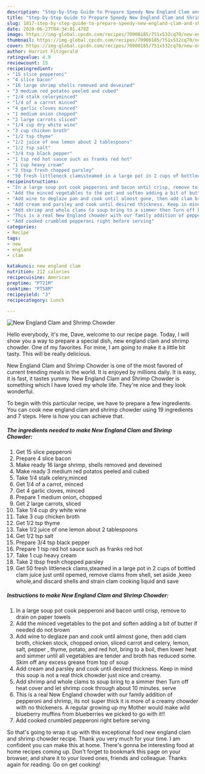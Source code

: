 ```yaml
---
description: "Step-by-Step Guide to Prepare Speedy New England Clam and Shrimp Chowder"
title: "Step-by-Step Guide to Prepare Speedy New England Clam and Shrimp Chowder"
slug: 1817-step-by-step-guide-to-prepare-speedy-new-england-clam-and-shrimp-chowder
date: 2020-06-27T04:34:01.478Z
image: https://img-global.cpcdn.com/recipes/70900185/751x532cq70/new-england-clam-and-shrimp-chowder-recipe-main-photo.jpg
thumbnail: https://img-global.cpcdn.com/recipes/70900185/751x532cq70/new-england-clam-and-shrimp-chowder-recipe-main-photo.jpg
cover: https://img-global.cpcdn.com/recipes/70900185/751x532cq70/new-england-clam-and-shrimp-chowder-recipe-main-photo.jpg
author: Harriet Fitzgerald
ratingvalue: 4.9
reviewcount: 15
recipeingredient:
- "15 slice pepperoni"
- "4 slice bacon"
- "16 large shrimp shells removed and deveined"
- "3 medium red potatos peeled and cubed"
- "1/4 stalk celeryminced"
- "1/4 of a carrot minced"
- "4 garlic cloves minced"
- "1 medium onion chopped"
- "2 large carrots sliced"
- "1/4 cup dry white wine"
- "3 cup chicken broth"
- "1/2 tsp thyme"
- "1/2 juice of one lemon about 2 tablespoons"
- "1/2 tsp salt"
- "3/4 tsp black pepper"
- "1 tsp red hot sauce such as franks red hot"
- "1 cup heavy cream"
- "2 tbsp fresh chopped parsley"
- "50 fresh littleneck clamssteamed in a large pot in 2 cups of bottled clam juice just until opemed remove clams from shell set aside keeo wholeand discard shells and strain clam cooking liquid and save"
recipeinstructions:
- "In a large soup pot cook pepperoni and bacon until crisp, remove to drain on paper towels"
- "Add the minced vegetables to the pot and soften adding a bit of butter if needed do not brown"
- "Add wine to deglaze pan and cook until almost gone, then add clam broth, chicken stock, chopped onion, sliced carrot and celery, lemon, salt, pepper , thyme, potato, and red hot, bring to a boil, then lower heat and simmer until all vegetables are tender and broth has reduced some. Skim off any excess grease from top of soup"
- "Add cream and parsley and cook until desired thickness. Keep in mind this soup is not a real thick chowder just nice and creamy."
- "Add shrimp and whole clams to soup bring to a simmer then Turn off heat cover and let shrimp cook through about 10 minutes. serve"
- "This is a real New England chowder with our family addition of pepperoni and shrimp, its not super thick it is more of a creamy chowder with no thickeners. A regular growing up my Mother would make wild blueberry muffins from blueberries we picked to go with it!!"
- "Add cooked crumbled pepperoni right before serving"
categories:
- Recipe
tags:
- new
- england
- clam

katakunci: new england clam 
nutrition: 212 calories
recipecuisine: American
preptime: "PT21M"
cooktime: "PT58M"
recipeyield: "3"
recipecategory: Lunch

---
```



![New England Clam and Shrimp Chowder](https://img-global.cpcdn.com/recipes/70900185/751x532cq70/new-england-clam-and-shrimp-chowder-recipe-main-photo.jpg)

Hello everybody, it's me, Dave, welcome to our recipe page. Today, I will show you a way to prepare a special dish, new england clam and shrimp chowder. One of my favorites. For mine, I am going to make it a little bit tasty. This will be really delicious.

New England Clam and Shrimp Chowder is one of the most favored of current trending meals in the world. It is enjoyed by millions daily. It is easy, it is fast, it tastes yummy. New England Clam and Shrimp Chowder is something which I have loved my whole life. They're nice and they look wonderful.




To begin with this particular recipe, we have to prepare a few ingredients. You can cook new england clam and shrimp chowder using 19 ingredients and 7 steps. Here is how you can achieve that.

<!--inarticleads1-->

##### The ingredients needed to make New England Clam and Shrimp Chowder:

1. Get 15 slice pepperoni
1. Prepare 4 slice bacon
1. Make ready 16 large shrimp, shells removed and deveined
1. Make ready 3 medium red potatos peeled and cubed
1. Take 1/4 stalk celery,minced
1. Get 1/4 of a carrot, minced
1. Get 4 garlic cloves, minced
1. Prepare 1 medium onion, chopped
1. Get 2 large carrots, sliced
1. Take 1/4 cup dry white wine
1. Take 3 cup chicken broth
1. Get 1/2 tsp thyme
1. Take 1/2 juice of one lemon about 2 tablespoons
1. Get 1/2 tsp salt
1. Prepare 3/4 tsp black pepper
1. Prepare 1 tsp red hot sauce such as franks red hot
1. Take 1 cup heavy cream
1. Take 2 tbsp fresh chopped parsley
1. Get 50 fresh littleneck clams,steamed in a large pot in 2 cups of bottled clam juice just until opemed, remove clams from shell, set aside ,keeo whole,and discard shells and strain clam cooking liquid and save




<!--inarticleads2-->

##### Instructions to make New England Clam and Shrimp Chowder:

1. In a large soup pot cook pepperoni and bacon until crisp, remove to drain on paper towels
1. Add the minced vegetables to the pot and soften adding a bit of butter if needed do not brown
1. Add wine to deglaze pan and cook until almost gone, then add clam broth, chicken stock, chopped onion, sliced carrot and celery, lemon, salt, pepper , thyme, potato, and red hot, bring to a boil, then lower heat and simmer until all vegetables are tender and broth has reduced some. Skim off any excess grease from top of soup
1. Add cream and parsley and cook until desired thickness. Keep in mind this soup is not a real thick chowder just nice and creamy.
1. Add shrimp and whole clams to soup bring to a simmer then Turn off heat cover and let shrimp cook through about 10 minutes. serve
1. This is a real New England chowder with our family addition of pepperoni and shrimp, its not super thick it is more of a creamy chowder with no thickeners. A regular growing up my Mother would make wild blueberry muffins from blueberries we picked to go with it!!
1. Add cooked crumbled pepperoni right before serving




So that's going to wrap it up with this exceptional food new england clam and shrimp chowder recipe. Thank you very much for your time. I am confident you can make this at home. There's gonna be interesting food at home recipes coming up. Don't forget to bookmark this page on your browser, and share it to your loved ones, friends and colleague. Thanks again for reading. Go on get cooking!
